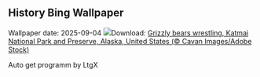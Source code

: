 ## History Bing Wallpaper
Wallpaper date: 2025-09-04
![](https://www.bing.com/th?id=OHR.WrestlingBears_EN-IN9132458412_UHD.jpg&w=1000)Download: [Grizzly bears wrestling, Katmai National Park and Preserve, Alaska, United States (© Cavan Images/Adobe Stock)](https://www.bing.com/th?id=OHR.WrestlingBears_EN-IN9132458412_UHD.jpg)

Auto get programm by LtgX
